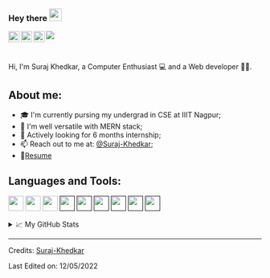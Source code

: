 ### Hey there <img src="https://media.giphy.com/media/hvRJCLFzcasrR4ia7z/giphy.gif" width="25px">

<a href="https://www.linkedin.com/in/suraj-khedkar-5a26021a4/">
  <img align="left" alt="Suraj's LinkedIN" width="22px" src="https://cdn.jsdelivr.net/gh/devicons/devicon/icons/linkedin/linkedin-original.svg" />
</a>
<a href="https://www.hackerrank.com/snk_khedkar">
  <img align="left" alt="Suraj's Hackerrank" width="22px"  src="https://img.icons8.com/external-tal-revivo-color-tal-revivo/96/000000/external-hackerrank-is-a-technology-company-that-focuses-on-competitive-programming-logo-color-tal-revivo.png" />
</a>
<a href="https://leetcode.com/K_suraj/">
  <img align="left" alt="Suraj's Leetcode" width="22px" src="https://raw.githubusercontent.com/rahuldkjain/github-profile-readme-generator/master/src/images/icons/Social/leet-code.svg" />
</a>

![](https://visitor-badge.glitch.me/badge?page_id=Suraj-Khedkar)

<br />

Hi, I'm Suraj Khedkar, a Computer Enthusiast 💻 and a Web developer 👨‍💻. 

## About me:

- 🎓 I'm currently pursing my undergrad in CSE at IIIT Nagpur;
- 🌱 I'm well versatile with MERN stack;
- 💬 Actively looking for 6 months internship;
- 📫 Reach out to me at: [@Suraj-Khedkar](https://www.linkedin.com/in/suraj-khedkar-5a26021a4/);
- 📝[Resume](https://drive.google.com/file/d/1DrUoWp2gOhFnXmF9lIxfJFC6sBCWQzAY/view?usp=sharing)

## Languages and Tools:  

<a href="/" ><img height="30" src="https://cdn.jsdelivr.net/gh/devicons/devicon/icons/javascript/javascript-original.svg" /></a>
<a href="/" ><img height="30" src="https://cdn.jsdelivr.net/gh/devicons/devicon/icons/flask/flask-original.svg"></a>
<a href="/" ><img height="30" src="https://cdn.jsdelivr.net/gh/devicons/devicon/icons/nodejs/nodejs-original.svg"></a>
<a href="" ><img height="30" src="https://cdn.jsdelivr.net/gh/devicons/devicon/icons/cplusplus/cplusplus-original.svg"></a>
<a href="" ><img height="30" src="https://cdn.jsdelivr.net/gh/devicons/devicon/icons/python/python-original.svg"></a>
<a href="" ><img height="30" src="https://cdn.jsdelivr.net/gh/devicons/devicon/icons/django/django-plain.svg"></a>
<a href="" ><img height="30" src="https://cdn.jsdelivr.net/gh/devicons/devicon/icons/sqlite/sqlite-original.svg"></a>
<a href="" ><img height="30" src="https://cdn.jsdelivr.net/gh/devicons/devicon/icons/heroku/heroku-original.svg"></a>
<a href="" ><img height="30" src="https://cdn.jsdelivr.net/gh/devicons/devicon/icons/git/git-original.svg"></a>


<details>
<summary>📈 My GitHub Stats</summary>

<p align="center"> <img src="https://github-readme-stats.vercel.app/api?username=suraj-khedkar&show_icons=true&theme=default" alt="suraj-khedkar" />
<p align="center"> <img src="https://github-readme-stats.vercel.app/api/top-langs?username=suraj-khedkar&count_private=true&theme=default&show_icons=true" alt="suraj-khedkar" />

</details>

-----
Credits: [Suraj-Khedkar](https://github.com/suraj-khedkar)

Last Edited on: 12/05/2022
